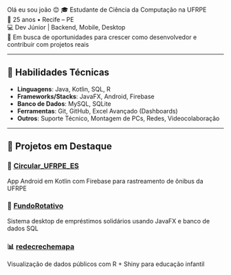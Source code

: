 Olá eu sou joão 😊
🎓 Estudante de Ciência da Computação na UFRPE  
📍 25 anos • Recife – PE  
💻 Dev Júnior | Backend, Mobile, Desktop  
🎯 Em busca de oportunidades para crescer como desenvolvedor e contribuir com projetos reais  

---

## 💼 Habilidades Técnicas

- **Linguagens**: Java, Kotlin, SQL, R  
- **Frameworks/Stacks**: JavaFX, Android, Firebase  
- **Banco de Dados**: MySQL, SQLite  
- **Ferramentas**: Git, GitHub, Excel Avançado (Dashboards)  
- **Outros**: Suporte Técnico, Montagem de PCs, Redes, Videocolaboração

---

## 🧪 Projetos em Destaque

### 🚌 [Circular_UFRPE_ES](https://github.com/MatchMellow/Circular_UFRPE_ES)  
App Android em Kotlin com Firebase para rastreamento de ônibus da UFRPE

### 💼 [FundoRotativo](https://github.com/MatchMell0w/FundoRotativo)  
Sistema desktop de empréstimos solidários usando JavaFX e banco de dados SQL

### 📊 [redecrechemapa](https://github.com/MatchMell0w/redecrechemapa)  
Visualização de dados públicos com R + Shiny para educação infantil

